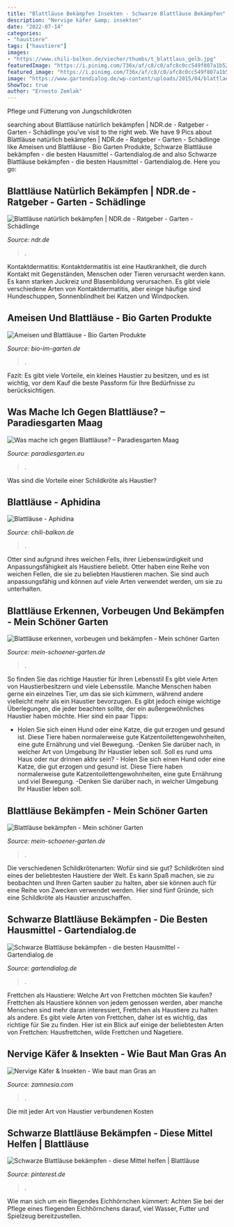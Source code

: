 ```yaml
---
title: "Blattläuse Bekämpfen Insekten - Schwarze Blattläuse Bekämpfen"
description: "Nervige käfer &amp; insekten"
date: "2022-07-14"
categories:
- "haustiere"
tags: ["haustiere"]
images:
- "https://www.chili-balkon.de/viecher/thumbs/t_blattlaus_gelb.jpg"
featuredImage: "https://i.pinimg.com/736x/af/c8/c0/afc8c0cc549f807a1b52296e7687056b.jpg"
featured_image: "https://i.pinimg.com/736x/af/c8/c0/afc8c0cc549f807a1b52296e7687056b.jpg"
image: "https://www.gartendialog.de/wp-content/uploads/2015/04/blattlaeuse-beitragsbild-7976-681x454.jpg"
ShowToc: true
author: "Ernesto Zemlak"
---
```



Pflege und Fütterung von Jungschildkröten

	

		
searching about Blattläuse natürlich bekämpfen | NDR.de - Ratgeber - Garten - Schädlinge you've visit to the right web. We have 9 Pics about Blattläuse natürlich bekämpfen | NDR.de - Ratgeber - Garten - Schädlinge like Ameisen und Blattläuse - Bio Garten Produkte, Schwarze Blattläuse bekämpfen - die besten Hausmittel - Gartendialog.de and also Schwarze Blattläuse bekämpfen - die besten Hausmittel - Gartendialog.de. Here you go:
		
    
## Blattläuse Natürlich Bekämpfen | NDR.de - Ratgeber - Garten - Schädlinge

<img loading=lazy src="https://www.ndr.de/ratgeber/garten/blattlaeuse112_v-portraitl.jpg" onerror="this.onerror=null;this.src='https://tse2.mm.bing.net/th?id=OIP.Otx74-78pU-T_sk6ehSKIwHaLH&amp;pid=15.1';" alt="Blattläuse natürlich bekämpfen | NDR.de - Ratgeber - Garten - Schädlinge">

_Source: ndr.de_

>. 

	

Kontaktdermatitis:
Kontaktdermatitis ist eine Hautkrankheit, die durch Kontakt mit Gegenständen, Menschen oder Tieren verursacht werden kann. Es kann starken Juckreiz und Blasenbildung verursachen. Es gibt viele verschiedene Arten von Kontaktdermatitis, aber einige häufige sind Hundeschuppen, Sonnenblindheit bei Katzen und Windpocken.

    
## Ameisen Und Blattläuse - Bio Garten Produkte

<img loading=lazy src="https://bio-im-garten.de/wp-content/uploads/2019/07/Ameisen-und-Blattläuse-768x512.jpg" onerror="this.onerror=null;this.src='https://tse1.mm.bing.net/th?id=OIP.UURUh6nMG2cBG9n0PSIPxgHaE8&amp;pid=15.1';" alt="Ameisen und Blattläuse - Bio Garten Produkte">

_Source: bio-im-garten.de_

>. 

	

Fazit: Es gibt viele Vorteile, ein kleines Haustier zu besitzen, und es ist wichtig, vor dem Kauf die beste Passform für Ihre Bedürfnisse zu berücksichtigen.

    
## Was Mache Ich Gegen Blattläuse? – Paradiesgarten Maag

<img loading=lazy src="https://i2.wp.com/www.paradiesgarten.eu/blog/wp-content/uploads/2015/05/Ameisen-und-Blattläuse-Problem.jpg?fit=1200%2C844&amp;ssl=1" onerror="this.onerror=null;this.src='https://tse4.mm.bing.net/th?id=OIP.P7H49ZjZd2yhQdtLhHdZBwHaFN&amp;pid=15.1';" alt="Was mache ich gegen Blattläuse? – Paradiesgarten Maag">

_Source: paradiesgarten.eu_

>. 

	

Was sind die Vorteile einer Schildkröte als Haustier?

    
## Blattläuse - Aphidina

<img loading=lazy src="https://www.chili-balkon.de/viecher/thumbs/t_blattlaus_gelb.jpg" onerror="this.onerror=null;this.src='https://tse3.mm.bing.net/th?id=OIP.WYqvzRL9SY3FZRlaz5DpjAAAAA&amp;pid=15.1';" alt="Blattläuse - Aphidina">

_Source: chili-balkon.de_

>. 

	

Otter sind aufgrund ihres weichen Fells, ihrer Liebenswürdigkeit und Anpassungsfähigkeit als Haustiere beliebt.
Otter haben eine Reihe von weichen Fellen, die sie zu beliebten Haustieren machen. Sie sind auch anpassungsfähig und können auf viele Arten verwendet werden, um sie zu unterhalten.

    
## Blattläuse Erkennen, Vorbeugen Und Bekämpfen - Mein Schöner Garten

<img loading=lazy src="https://www.mein-schoener-garten.de/sites/default/files/styles/achor_navigation_s/public/blattlaeuse-2383769-blp-fotolia.jpg?h=4a7d1ed4&amp;itok=4mU44ot1" onerror="this.onerror=null;this.src='https://tse2.mm.bing.net/th?id=OIP.fsUyVMGZipZFKuvKJOvOUAHaF7&amp;pid=15.1';" alt="Blattläuse erkennen, vorbeugen und bekämpfen - Mein schöner Garten">

_Source: mein-schoener-garten.de_

>. 

	

So finden Sie das richtige Haustier für Ihren Lebensstil
Es gibt viele Arten von Haustierbesitzern und viele Lebensstile. Manche Menschen haben gerne ein einzelnes Tier, um das sie sich kümmern, während andere vielleicht mehr als ein Haustier bevorzugen. Es gibt jedoch einige wichtige Überlegungen, die jeder beachten sollte, der ein außergewöhnliches Haustier haben möchte. Hier sind ein paar Tipps:
- Holen Sie sich einen Hund oder eine Katze, die gut erzogen und gesund ist. Diese Tiere haben normalerweise gute Katzentoilettengewohnheiten, eine gute Ernährung und viel Bewegung.
-Denken Sie darüber nach, in welcher Art von Umgebung Ihr Haustier leben soll. Soll es rund ums Haus oder nur drinnen aktiv sein? - Holen Sie sich einen Hund oder eine Katze, die gut erzogen und gesund ist. Diese Tiere haben normalerweise gute Katzentoilettengewohnheiten, eine gute Ernährung und viel Bewegung. -Denken Sie darüber nach, in welcher Umgebung Ihr Haustier leben soll.

    
## Blattläuse Bekämpfen - Mein Schöner Garten

<img loading=lazy src="https://www.mein-schoener-garten.de/sites/default/files/styles/og_image/public/blattlaeuse-ameise-3603452-blp-fotolia.jpg?itok=fg8njiC4" onerror="this.onerror=null;this.src='https://tse1.mm.bing.net/th?id=OIP.aYm3BxtPqqBQNV7Je-nNxAHaD4&amp;pid=15.1';" alt="Blattläuse bekämpfen - Mein schöner Garten">

_Source: mein-schoener-garten.de_

>. 

	

Die verschiedenen Schildkrötenarten: Wofür sind sie gut?
Schildkröten sind eines der beliebtesten Haustiere der Welt. Es kann Spaß machen, sie zu beobachten und Ihren Garten sauber zu halten, aber sie können auch für eine Reihe von Zwecken verwendet werden. Hier sind fünf Gründe, sich eine Schildkröte als Haustier anzuschaffen.

    
## Schwarze Blattläuse Bekämpfen - Die Besten Hausmittel - Gartendialog.de

<img loading=lazy src="https://www.gartendialog.de/wp-content/uploads/2015/04/blattlaeuse-beitragsbild-7976-681x454.jpg" onerror="this.onerror=null;this.src='https://tse2.mm.bing.net/th?id=OIP.l2g6nEo_d1JCjKKsQGSC-gHaE8&amp;pid=15.1';" alt="Schwarze Blattläuse bekämpfen - die besten Hausmittel - Gartendialog.de">

_Source: gartendialog.de_

>. 

	

Frettchen als Haustiere: Welche Art von Frettchen möchten Sie kaufen?
Frettchen als Haustiere können von jedem genossen werden, aber manche Menschen sind mehr daran interessiert, Frettchen als Haustiere zu halten als andere. Es gibt viele Arten von Frettchen, daher ist es wichtig, das richtige für Sie zu finden. Hier ist ein Blick auf einige der beliebtesten Arten von Frettchen: Hausfrettchen, wilde Frettchen und Nagetiere.

    
## Nervige Käfer &amp; Insekten - Wie Baut Man Gras An

<img loading=lazy src="https://www.zamnesia.com/de/img/cms/Cannabis Grow Guide/New/Plant_Care/Pesky_Bugs_Insects/Aphids.jpg" onerror="this.onerror=null;this.src='https://tse3.mm.bing.net/th?id=OIP.7T_8kV4zgEOohbJGFyaZdgHaDt&amp;pid=15.1';" alt="Nervige Käfer &amp; Insekten - Wie baut man Gras an">

_Source: zamnesia.com_

>. 

	

Die mit jeder Art von Haustier verbundenen Kosten

    
## Schwarze Blattläuse Bekämpfen - Diese Mittel Helfen | Blattläuse

<img loading=lazy src="https://i.pinimg.com/736x/af/c8/c0/afc8c0cc549f807a1b52296e7687056b.jpg" onerror="this.onerror=null;this.src='https://tse4.mm.bing.net/th?id=OIP.QhinxCpgUVpunwc5PVAmoAHaE8&amp;pid=15.1';" alt="Schwarze Blattläuse bekämpfen - diese Mittel helfen | Blattläuse">

_Source: pinterest.de_

>. 

	

Wie man sich um ein fliegendes Eichhörnchen kümmert: Achten Sie bei der Pflege eines fliegenden Eichhörnchens darauf, viel Wasser, Futter und Spielzeug bereitzustellen.


